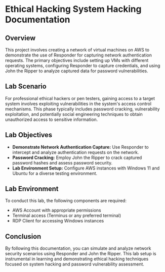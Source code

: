 # Ethical Hacking System Hacking Documentation

## Overview

This project involves creating a network of virtual machines on AWS to demonstrate the use of Responder for capturing network authentication requests. The primary objectives include setting up VMs with different operating systems, configuring Responder to capture credentials, and using John the Ripper to analyze captured data for password vulnerabilities.

## Lab Scenario

For professional ethical hackers or pen testers, gaining access to a target system involves exploiting vulnerabilities in the system's access control mechanisms. This phase typically includes password cracking, vulnerability exploitation, and potentially social engineering techniques to obtain unauthorized access to sensitive information.

## Lab Objectives

- **Demonstrate Network Authentication Capture:** Use Responder to intercept and analyze authentication requests on the network.
- **Password Cracking:** Employ John the Ripper to crack captured password hashes and assess password security.
- **Lab Environment Setup:** Configure AWS instances with Windows 11 and Ubuntu for a diverse testing environment.

## Lab Environment

To conduct this lab, the following components are required:
- AWS Account with appropriate permissions
- Terminal access (Terminus or any preferred terminal)
- RDP Client for accessing Windows instances


## Conclusion

By following this documentation, you can simulate and analyze network security scenarios using Responder and John the Ripper. This lab setup is instrumental in learning and demonstrating ethical hacking techniques focused on system hacking and password vulnerability assessment.
